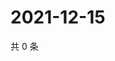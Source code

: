 # 2021-12-15

共 0 条

<!-- BEGIN WEIBO -->
<!-- 最后更新时间 Wed Dec 15 2021 17:15:15 GMT+0800 (China Standard Time) -->

<!-- END WEIBO -->
